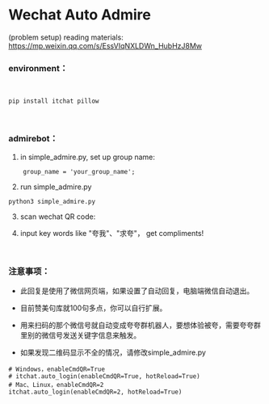 # Wechat Auto Admire

(problem setup) reading materials:  https://mp.weixin.qq.com/s/EssVIqNXLDWn_HubHzJ8Mw

### environment：
<br>

```shell
pip install itchat pillow
```

<br/>

### admirebot：
1. in simple_admire.py, set up group name:
```
    group_name = 'your_group_name'; 
```

2. run simple_admire.py
```shell
python3 simple_admire.py
```

3. scan wechat QR code: 

4. input key words like "夸我"、"求夸"， get compliments!

<br/>

### 注意事项：

- 此回复是使用了微信网页端，如果设置了自动回复，电脑端微信自动退出。

- 目前赞美句库就100句多点，你可以自行扩展。

- 用来扫码的那个微信号就自动变成夸夸群机器人，要想体验被夸，需要夸夸群里别的微信号发送关键字信息来触发。

- 如果发现二维码显示不全的情况，请修改simple_admire.py
```
# Windows，enableCmdQR=True
# itchat.auto_login(enableCmdQR=True, hotReload=True)
# Mac、Linux，enableCmdQR=2
itchat.auto_login(enableCmdQR=2, hotReload=True)
```

<br/>

